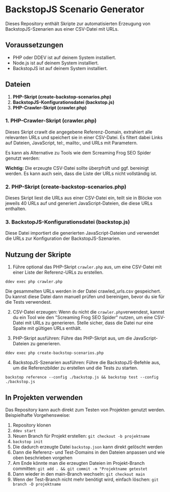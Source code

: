 # BackstopJS Scenario Generator

Dieses Repository enthält Skripte zur automatisierten Erzeugung von BackstopJS-Szenarien aus einer CSV-Datei mit URLs.

## Voraussetzungen

- PHP oder DDEV ist auf deinem System installiert.
- Node.js ist auf deinem System installiert.
- BackstopJS ist auf deinem System installiert.

## Dateien

1. **PHP-Skript (create-backstop-scenarios.php)**
2. **BackstopJS-Konfigurationsdatei (backstop.js)**
3. **PHP-Crawler-Skript (crawler.php)**

### 1. PHP-Crawler-Skript (crawler.php)

Dieses Skript crawlt die angegebene Referenz-Domain, extrahiert alle relevanten URLs und speichert sie in einer CSV-Datei. Es filtert dabei Links auf Dateien, JavaScript, tel:, mailto:, und URLs mit Parametern.

Es kann als Alternative zu Tools wie dem Screaming Frog SEO Spider genutzt werden:

**Wichtig:** Die erzeugte CSV-Datei sollte überpfrüft und ggf. bereinigt werden. Es kann auch sein, dass die Liste der URLs nicht vollständig ist.

### 2. PHP-Skript (create-backstop-scenarios.php)

Dieses Skript liest die URLs aus einer CSV-Datei ein, teilt sie in Blöcke von jeweils 40 URLs auf und generiert JavaScript-Dateien, die diese URLs enthalten.

### 3. BackstopJS-Konfigurationsdatei (backstop.js)
Diese Datei importiert die generierten JavaScript-Dateien und verwendet die URLs zur Konfiguration der BackstopJS-Szenarien.

## Nutzung der Skripte

1. Führe optional das PHP-Skript `crawler.php` aus, um eine CSV-Datei mit einer Liste der Referenz-URLs zu erstellen.
```shell
ddev exec php crawler.php
```
Die gesammelten URLs werden in der Datei crawled_urls.csv gespeichert. Du kannst diese Datei dann manuell prüfen und bereinigen, bevor du sie für die Tests verwendest.

2. CSV-Datei erzeugen: Wenn du nicht die `crawler.php`verwendest, kannst du ein Tool wie den "Screaming Frog SEO Spider" nutzen, um eine CSV-Datei mit URLs zu generieren. Stelle sicher, dass die Datei nur eine Spalte mit gültigen URLs enthält.

3. PHP-Skript ausführen: Führe das PHP-Skript aus, um die JavaScript-Dateien zu generieren.

```shell
ddev exec php create-backstop-scenarios.php
```

4. BackstopJS-Szenarien ausführen: Führe die BackstopJS-Befehle aus, um die Referenzbilder zu erstellen und die Tests zu starten.
```shell
backstop reference --config ./backstop.js && backstop test --config ./backstop.js
```
## In Projekten verwenden

Das Repository kann auch direkt zum Testen von Projekten genutzt werden. Beispielhafte Vorgehensweise:

1. Repository klonen
2. `ddev start`
3. Neuen Branch für Projekt erstellen: `git checkout -b projektname`
4. `backstop init`
5. Die dadurch erzeugte Datei `backstop.json` kann direkt gelöscht werden
6. Dann die Referenz- und Test-Domains in den Dateien anpassen und wie oben beschrieben vorgehen
7. Am Ende könnte man die erzeugten Dateien im Projekt-Branch committen: `git add . && git commit -m "Projektname getestet`
8. Dann wieder in den main-Branch wechseln: `git checkout main`
9. Wenn der Test-Branch nicht mehr benötigt wird, einfach löschen: `git branch -D projektname`

